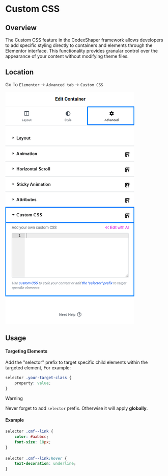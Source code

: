 # Custom CSS

## Overview
The Custom CSS feature in the CodexShaper framework allows developers to add specific styling directly to containers and elements through the Elementor interface. This functionality provides granular control over the appearance of your content without modifying theme files.

## Location
Go To `Elementor` → `Advanced tab` → `Custom CSS`

<p class="cmf--img-wrapper w-max">
    <img src="/public/assets/framework/images/extensions/elementor/custom-css.png" alt="Elementor Custom CSS Interface">
</p>

## Usage

#### Targeting Elements
Add the "selector" prefix to target specific child elements within the targeted element, For example:

```css
selector .your-target-class {
    property: value;
}
```
>[!WARNING]
>Never forget to add `selector` prefix. Otherwise it will apply **globally**.

#### Example
```css
selector .cmf--link {
    color: #aabbcc;
    font-size: 18px;
}

selector .cmf--link:hover {
    text-decoration: underline;
}
```